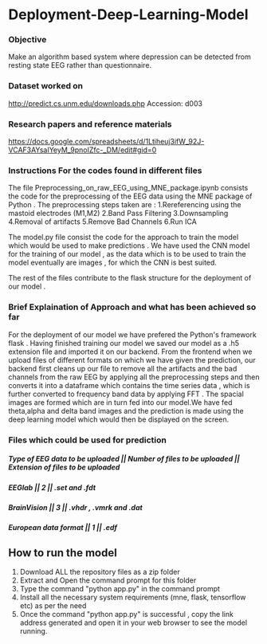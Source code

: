# Deployment-Deep-Learning-Model


### Objective 
Make an algorithm based system where 
depression can be detected from resting state 
EEG rather than questionnaire.


### Dataset worked on
http://predict.cs.unm.edu/downloads.php 
Accession: d003

### Research papers and reference materials
https://docs.google.com/spreadsheets/d/1Ltiheuj3ifW_92J-VCAF3AYsaIYeyM_9pnoIZfc-_DM/edit#gid=0


### Instructions For the codes found in different files

The file Preprocessing_on_raw_EEG_using_MNE_package.ipynb consists the code for the preprocessing of the EEG data using the MNE package of Python .
The preprocessing steps taken are :
1.Rereferencing using the mastoid electrodes (M1,M2)
2.Band Pass Filtering
3.Downsampling
4.Removal of artifacts
5.Remove Bad Channels
6.Run ICA


The model.py file consist the code for the approach to train the model which would be used to make predictions .
We have used the CNN model for the training of our model , as the data which is to be used to train the model
eventually are images , for which the CNN is best suited.



The rest of the files contribute to the flask structure for the deployment of our model .

### Brief Explaination of Approach and what has been achieved so far

For the deployment of our model we have prefered the
Python's framework flask . Having finished training our
model we saved our model as a .h5 extension file and imported it
on our backend.
From the frontend when we upload files of different formats
on which we have given the prediction, our backend
first cleans up our file to remove all the artifacts and the bad
channels from the raw EEG by applying all the preprocessing steps and then converts it into a dataframe which
contains the time series data , which is further converted to
frequency band data by applying FFT . The spacial images are
formed which are in turn fed into our model.We have fed theta,alpha and delta band images and the prediction
is made using the deep learning model which would then be displayed on the screen.


### Files which could be used for prediction

##### Type of EEG data to be uploaded    ||      Number of files to be uploaded    ||        Extension of files to be uploaded
#####  EEGlab                             ||     2                                  ||       .set and .fdt
##### BrainVision                        ||      3                                 ||       .vhdr , .vmrk and .dat
#####  European data format               ||      1                                 ||        .edf








## How to run the model
1. Download ALL the repository files as a zip folder
2. Extract and Open the command prompt for this folder
3. Type the command "python app.py" in the command prompt
4. Install all the necessary system requirements (mne, flask, tensorflow etc) as per the need
5. Once the command "python app.py" is successful , copy the link address generated and open it in your web browser to see the model running.
